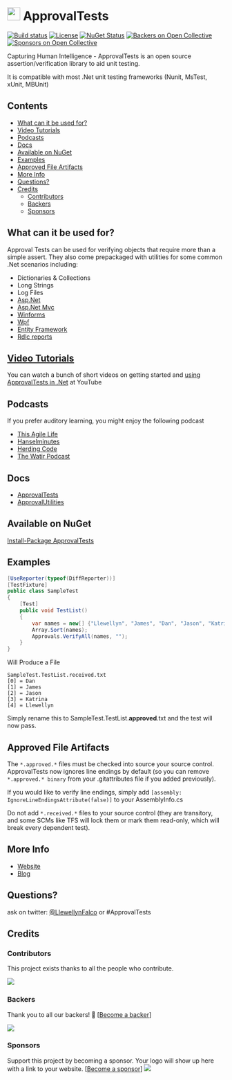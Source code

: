<!--
GENERATED FILE - DO NOT EDIT
This file was generated by [MarkdownSnippets](https://github.com/SimonCropp/MarkdownSnippets).
Source File: /readme.source.md
To change this file edit the source file and then execute run_markdown.cmd.
-->

# <img src="https://avatars3.githubusercontent.com/u/36907" height="30px"> ApprovalTests

[![Build status](https://ci.appveyor.com/api/projects/status/5w53btmaydibgr9a?svg=true)](https://ci.appveyor.com/project/isidore/approvaltests-net)
[![License](https://img.shields.io/badge/License-Apache%202.0-blue.svg)](https://opensource.org/licenses/Apache-2.0)
[![NuGet Status](http://img.shields.io/nuget/v/ApprovalTests.svg?style=flat)](https://www.nuget.org/packages/ApprovalTests/)
[![Backers on Open Collective](https://opencollective.com/approvals/backers/badge.svg)](#backers)
[![Sponsors on Open Collective](https://opencollective.com/approvals/sponsors/badge.svg)](#sponsors)

Capturing Human Intelligence - ApprovalTests is an open source assertion/verification library to aid unit testing.

It is compatible with most .Net unit testing frameworks (Nunit, MsTest, xUnit, MBUnit)

<!-- toc -->
## Contents

  * [What can it be used for?](#what-can-it-be-used-for)
  * [Video Tutorials](#video-tutorials)
  * [Podcasts](#podcasts)
  * [Docs](#docs)
  * [Available on NuGet](#available-on-nuget)
  * [Examples](#examples)
  * [Approved File Artifacts](#approved-file-artifacts)
  * [More Info](#more-info)
  * [Questions?](#questions)
  * [Credits](#credits)
    * [Contributors](#contributors)
    * [Backers](#backers)
    * [Sponsors](#sponsors)
<!-- endtoc -->



## What can it be used for?

Approval Tests can be used for verifying objects that require more than a simple assert. They also come prepackaged with utilities for some common .Net scenarios including:

 * Dictionaries & Collections
 * Long Strings
 * Log Files
 * [Asp.Net](https://github.com/approvals/Approvals.Net.Asp)
 * [Asp.Net Mvc](https://github.com/approvals/Approvals.Net.Asp)
 * [Winforms](https://github.com/approvals/ApprovalTests.Net.WinForms)
 * [Wpf](https://github.com/approvals/ApprovalTests.Net.Wpf)
 * [Entity Framework](https://github.com/approvals/ApprovalTests.Net.EntityFramework)
 * [Rdlc reports](https://github.com/approvals/ApprovalTests.Net.Rdlc)


## [Video Tutorials](http://www.youtube.com/playlist?list=PL0C32F89E8BBB5368)

You can watch a bunch of short videos on getting started and [using ApprovalTests in .Net](http://www.youtube.com/playlist?list=PL0C32F89E8BBB5368) at YouTube


## Podcasts

If you prefer auditory learning, you might enjoy the following podcast

 * [This Agile Life](http://www.thisagilelife.com/46/)
 * [Hanselminutes](http://www.hanselminutes.com/360/approval-tests-with-llewellyn-falco)
 * [Herding Code](http://www.developerfusion.com/media/122649/herding-code-117-llewellyn-falcon-on-approval-tests/)
 * [The Watir Podcast](http://watirpodcast.com/podcast-53/)


## Docs

 * [ApprovalTests](/ApprovalTests/docs/README.md)
 * [ApprovalUtilities](/ApprovalUtilities/docs/README.md)


## Available on NuGet

[Install-Package ApprovalTests](http://nuget.org/packages/ApprovalTests)


## Examples

```c#
[UseReporter(typeof(DiffReporter))]
[TestFixture]
public class SampleTest
{
	[Test]
	public void TestList()
	{
		var names = new[] {"Llewellyn", "James", "Dan", "Jason", "Katrina"};
		Array.Sort(names);
		Approvals.VerifyAll(names, "");
	}
}
```

Will Produce a File

    SampleTest.TestList.received.txt
    [0] = Dan
    [1] = James
    [2] = Jason
    [3] = Katrina
    [4] = Llewellyn

Simply rename this to SampleTest.TestList.**approved**.txt and the test will now pass.


## Approved File Artifacts

The `*.approved.*` files must be checked into source your source control. ApprovalTests now ignores line endings by default (so you can remove `*.approved.* binary` from your .gitattributes file if you added previously).

If you would like to verify line endings, simply add `[assembly: IgnoreLineEndingsAttribute(false)]` to your AssemblyInfo.cs

Do not add `*.received.*` files to your source control (they are transitory, and some SCMs like TFS will lock them or mark them read-only, which will break every dependent test).


## More Info

 * [Website](http://approvaltests.com/)
 * [Blog](https://approvaltests.blogspot.com/)


## Questions?

ask on twitter: [@LlewellynFalco](https://twitter.com/#!/llewellynfalco) or #ApprovalTests


## Credits


### Contributors

This project exists thanks to all the people who contribute.

<a href="graphs/contributors"><img src="https://opencollective.com/approvals/contributors.svg?width=890&button=false" /></a>


### Backers

Thank you to all our backers! 🙏 [[Become a backer](https://opencollective.com/approvals#backer)]

<a href="https://opencollective.com/approvals#backers" target="_blank"><img src="https://opencollective.com/approvals/backers.svg?width=890"></a>


### Sponsors
Support this project by becoming a sponsor. Your logo will show up here with a link to your website. [[Become a sponsor](https://opencollective.com/approvals#sponsor)]
<a href="https://opencollective.com/approvals/sponsor/0/website" target="_blank"><img src="https://opencollective.com/approvals/sponsor/0/avatar.svg"></a>
